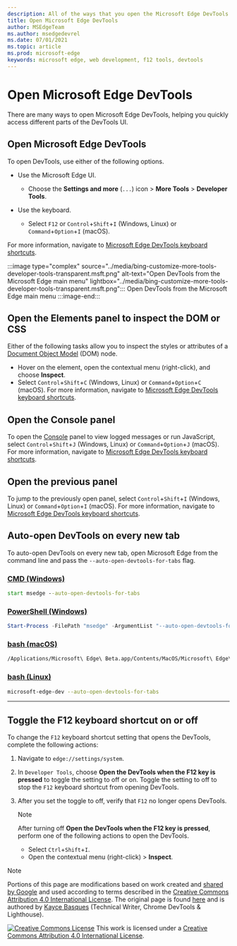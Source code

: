 ```yaml
---
description: All of the ways that you open the Microsoft Edge DevTools.
title: Open Microsoft Edge DevTools
author: MSEdgeTeam
ms.author: msedgedevrel
ms.date: 07/01/2021
ms.topic: article
ms.prod: microsoft-edge
keywords: microsoft edge, web development, f12 tools, devtools
---
```

<!-- Copyright Kayce Basques

   Licensed under the Apache License, Version 2.0 (the "License");
   you may not use this file except in compliance with the License.
   You may obtain a copy of the License at

       https://www.apache.org/licenses/LICENSE-2.0

   Unless required by applicable law or agreed to in writing, software
   distributed under the License is distributed on an "AS IS" BASIS,
   WITHOUT WARRANTIES OR CONDITIONS OF ANY KIND, either express or implied.
   See the License for the specific language governing permissions and
   limitations under the License. -->
# Open Microsoft Edge DevTools

There are many ways to open Microsoft Edge DevTools, helping you quickly access different parts of the DevTools UI.


<!-- ====================================================================== -->
## Open Microsoft Edge DevTools

To open DevTools, use either of the following options.

*   Use the Microsoft Edge UI.
    *  Choose the **Settings and more** (`...`) icon >  **More Tools** >  **Developer Tools**.

*   Use the keyboard.
    *   Select `F12` or `Control`+`Shift`+`I` (Windows, Linux) or `Command`+`Option`+`I` (macOS).

For more information, navigate to [Microsoft Edge DevTools keyboard shortcuts][DevtoolsShortcutsIndex].

:::image type="complex" source="../media/bing-customize-more-tools-developer-tools-transparent.msft.png" alt-text="Open DevTools from the Microsoft Edge main menu" lightbox="../media/bing-customize-more-tools-developer-tools-transparent.msft.png":::
   Open DevTools from the Microsoft Edge main menu
:::image-end:::


<!-- ====================================================================== -->
## Open the Elements panel to inspect the DOM or CSS

Either of the following tasks allow you to inspect the styles or attributes of a [Document Object Model](https://developer.mozilla.org/en-US/docs/Web/API/Document_Object_Model) (DOM) node.

*   Hover on the element, open the contextual menu (right-click), and choose **Inspect**.
*   Select `Control`+`Shift`+`C` (Windows, Linux) or `Command`+`Option`+`C` (macOS). For more information, navigate to [Microsoft Edge DevTools keyboard shortcuts][DevtoolsShortcutsIndex].

<!-- :::image type="complex" source="../media/bing-right-click-inspect.msft.png" alt-text="The Inspect option" lightbox="../media/bing-right-click-inspect.msft.png":::
   The **Inspect** option
:::image-end:::  -->

<!--Navigate to [Get Started With Viewing And Changing CSS][GetStartedCSS].  -->


<!-- ====================================================================== -->
## Open the Console panel

To open the [Console][DevtoolsConsoleIndex] panel to view logged messages or run JavaScript, select `Control`+`Shift`+`J` (Windows, Linux) or `Command`+`Option`+`J` (macOS). For more information, navigate to [Microsoft Edge DevTools keyboard shortcuts][DevtoolsShortcutsIndex].

<!--Navigate to [Get Started With The Console][ConsoleGetStarted].  -->


<!-- ====================================================================== -->
## Open the previous panel

To jump to the previously open panel, select `Control`+`Shift`+`I` (Windows, Linux) or `Command`+`Option`+`I` (macOS).  For more information, navigate to [Microsoft Edge DevTools keyboard shortcuts][DevtoolsShortcutsIndex].


<!-- ====================================================================== -->
## Auto-open DevTools on every new tab

To auto-open DevTools on every new tab, open Microsoft Edge from the command line and pass the `--auto-open-devtools-for-tabs` flag.

### [CMD (Windows)](#tab/cmd-Windows/)

<a id="auto-open-devtools-command-line"></a>

```cmd
start msedge --auto-open-devtools-for-tabs
```

### [PowerShell (Windows)](#tab/powershell-Windows/)

<a id="auto-open-devtools-command-line"></a>

```powershell
Start-Process -FilePath "msedge" -ArgumentList "--auto-open-devtools-for-tabs"
```

### [bash (macOS)](#tab/bash-macos/)

<a id="auto-open-devtools-command-line"></a>

```bash
/Applications/Microsoft\ Edge\ Beta.app/Contents/MacOS/Microsoft\ Edge\ Beta --auto-open-devtools-for-tabs
```

### [bash (Linux)](#tab/bash-linux/)

<a id="auto-open-devtools-command-line"></a>

```bash
microsoft-edge-dev --auto-open-devtools-for-tabs
```

* * *


<!-- ====================================================================== -->
## Toggle the F12 keyboard shortcut on or off

To change the `F12` keyboard shortcut setting that opens the DevTools, complete the following actions:

1.  Navigate to `edge://settings/system`.
1.  In `Developer Tools`, choose **Open the DevTools when the F12 key is pressed** to toggle the setting to off or on. Toggle the setting to off to stop the `F12` keyboard shortcut from opening DevTools.
1.  After you set the toggle to off, verify that `F12` no longer opens DevTools.

    > [!NOTE]
    > After turning off **Open the DevTools when the F12 key is pressed**, perform one of the following actions to open the DevTools.
    >
    > *   Select `Ctrl`+`Shift`+`I`.
    > *   Open the contextual menu (right-click) > **Inspect**.


<!-- ====================================================================== -->
<!-- links -->
[DevtoolsConsoleIndex]: ../console/index.md "Console Overview | Microsoft Docs"
[DevtoolsShortcutsIndex]: ../shortcuts/index.md "Microsoft Edge DevTools keyboard shortcuts | Microsoft Docs"
<!--[ConsoleGetStarted]: /microsoft-edge/devtools-guide-chromium/console/get-started ""  -->
<!--[GetStartedCSS]: /microsoft-edge/devtools-guide-chromium/css "CSS"  -->


<!-- ====================================================================== -->
> [!NOTE]
> Portions of this page are modifications based on work created and [shared by Google][GoogleSitePolicies] and used according to terms described in the [Creative Commons Attribution 4.0 International License][CCA4IL].
> The original page is found [here](https://developers.google.com/web/tools/chrome-devtools/open) and is authored by [Kayce Basques][KayceBasques] (Technical Writer, Chrome DevTools \& Lighthouse).

[![Creative Commons License](https://i.creativecommons.org/l/by/4.0/88x31.png)](https://creativecommons.org/licenses/by/4.0)
This work is licensed under a [Creative Commons Attribution 4.0 International License][CCA4IL].

[CCA4IL]: https://creativecommons.org/licenses/by/4.0
[CCby4Image]: https://i.creativecommons.org/l/by/4.0/88x31.png
[GoogleSitePolicies]: https://developers.google.com/terms/site-policies
[KayceBasques]: https://developers.google.com/web/resources/contributors#kayce-basques
